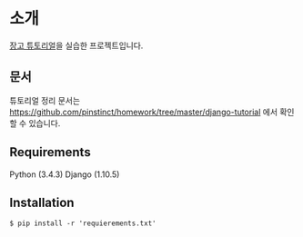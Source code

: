# 소개
[장고 튜토리얼](http://django-document-korean.readthedocs.io/ko/latest/intro/index.html)을 실습한 프로젝트입니다.

## 문서
튜토리얼 정리 문서는 https://github.com/pinstinct/homework/tree/master/django-tutorial 에서 확인할 수 있습니다.

## Requirements
Python (3.4.3)
Django (1.10.5)

## Installation
```shell
$ pip install -r 'requierements.txt'
```
